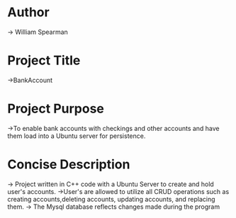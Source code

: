 # Author
-> William Spearman

# Project Title
->BankAccount

# Project Purpose 
->To enable bank accounts with checkings and other accounts and have them load into a Ubuntu server for persistence.

# Concise Description 
-> Project written in C++ code with a Ubuntu Server to create and hold user's accounts.
->User's are allowed to utilize all CRUD operations such as creating accounts,deleting accounts, updating accounts, and replacing them.
-> The Mysql database reflects changes made during the program 

